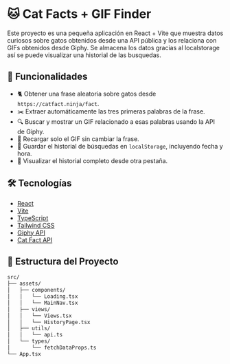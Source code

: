 # 🐱 Cat Facts + GIF Finder

Este proyecto es una pequeña aplicación en React + Vite que muestra datos curiosos sobre gatos obtenidos desde una API pública y los relaciona con GIFs obtenidos desde Giphy.
Se almacena los datos gracias al localstorage así se puede visualizar una historial de las busquedas.

## 🚀 Funcionalidades

- 🐈 Obtener una frase aleatoria sobre gatos desde `https://catfact.ninja/fact`.
- ✂️ Extraer automáticamente las tres primeras palabras de la frase.
- 🔍 Buscar y mostrar un GIF relacionado a esas palabras usando la API de Giphy.
- 🔁 Recargar solo el GIF sin cambiar la frase.
- 🧠 Guardar el historial de búsquedas en `localStorage`, incluyendo fecha y hora.
- 📜 Visualizar el historial completo desde otra pestaña.

## 🛠️ Tecnologías

- [React](https://react.dev/)
- [Vite](https://vitejs.dev/)
- [TypeScript](https://www.typescriptlang.org/)
- [Tailwind CSS](https://tailwindcss.com/)
- [Giphy API](https://developers.giphy.com/)
- [Cat Fact API](https://catfact.ninja/)

## 📂 Estructura del Proyecto

```bash
src/
├── assets/
│   ├── components/
│   │   └── Loading.tsx
│   │   └── MainNav.tsx
│   ├── views/
│   │   └── Views.tsx
│   │   └── HistoryPage.tsx
│   ├── utils/
│   │   └── api.ts
│   └── types/
│       └── fetchDataProps.ts
└── App.tsx
```
